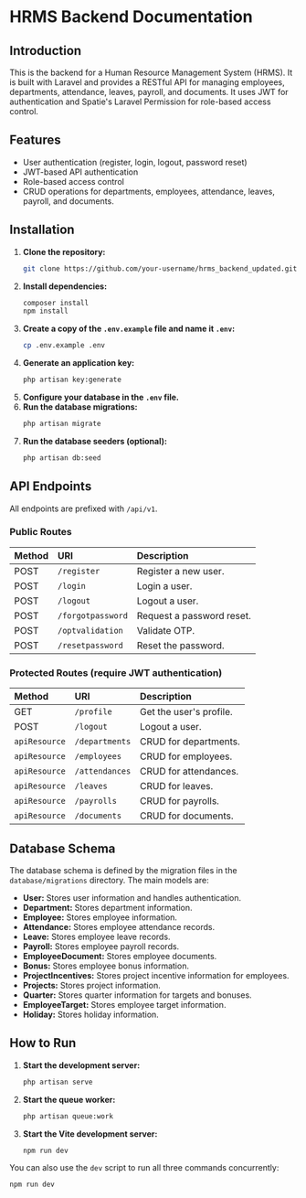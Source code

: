 
# HRMS Backend Documentation

## Introduction

This is the backend for a Human Resource Management System (HRMS). It is built with Laravel and provides a RESTful API for managing employees, departments, attendance, leaves, payroll, and documents. It uses JWT for authentication and Spatie's Laravel Permission for role-based access control.

## Features

*   User authentication (register, login, logout, password reset)
*   JWT-based API authentication
*   Role-based access control
*   CRUD operations for departments, employees, attendance, leaves, payroll, and documents.

## Installation

1.  **Clone the repository:**
    ```bash
    git clone https://github.com/your-username/hrms_backend_updated.git
    ```
2.  **Install dependencies:**
    ```bash
    composer install
    npm install
    ```
3.  **Create a copy of the `.env.example` file and name it `.env`:**
    ```bash
    cp .env.example .env
    ```
4.  **Generate an application key:**
    ```bash
    php artisan key:generate
    ```
5.  **Configure your database in the `.env` file.**
6.  **Run the database migrations:**
    ```bash
    php artisan migrate
    ```
7.  **Run the database seeders (optional):**
    ```bash
    php artisan db:seed
    ```

## API Endpoints

All endpoints are prefixed with `/api/v1`.

### Public Routes

| Method | URI                  | Description              |
| :----- | :------------------- | :----------------------- |
| POST   | `/register`          | Register a new user.     |
| POST   | `/login`             | Login a user.            |
| POST   | `/logout`            | Logout a user.           |
| POST   | `/forgotpassword`    | Request a password reset.|
| POST   | `/optvalidation`     | Validate OTP.            |
| POST   | `/resetpassword`     | Reset the password.      |

### Protected Routes (require JWT authentication)

| Method      | URI             | Description                        |
| :---------- | :-------------- | :--------------------------------- |
| GET         | `/profile`      | Get the user's profile.            |
| POST        | `/logout`       | Logout a user.                     |
| `apiResource` | `/departments`  | CRUD for departments.              |
| `apiResource` | `/employees`    | CRUD for employees.                |
| `apiResource` | `/attendances`  | CRUD for attendances.              |
| `apiResource` | `/leaves`       | CRUD for leaves.                   |
| `apiResource` | `/payrolls`     | CRUD for payrolls.                 |
| `apiResource` | `/documents`    | CRUD for documents.                |

## Database Schema

The database schema is defined by the migration files in the `database/migrations` directory. The main models are:

*   **User:** Stores user information and handles authentication.
*   **Department:** Stores department information.
*   **Employee:** Stores employee information.
*   **Attendance:** Stores employee attendance records.
*   **Leave:** Stores employee leave records.
*   **Payroll:** Stores employee payroll records.
*   **EmployeeDocument:** Stores employee documents.
*   **Bonus:** Stores employee bonus information.
*   **ProjectIncentives:** Stores project incentive information for employees.
*   **Projects:** Stores project information.
*   **Quarter:** Stores quarter information for targets and bonuses.
*   **EmployeeTarget:** Stores employee target information.
*   **Holiday:** Stores holiday information.

## How to Run

1.  **Start the development server:**
    ```bash
    php artisan serve
    ```
2.  **Start the queue worker:**
    ```bash
    php artisan queue:work
    ```
3.  **Start the Vite development server:**
    ```bash
    npm run dev
    ```

You can also use the `dev` script to run all three commands concurrently:
```bash
npm run dev
```
